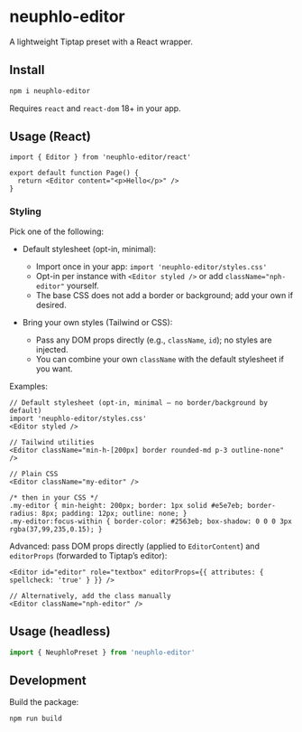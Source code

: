 # neuphlo-editor

A lightweight Tiptap preset with a React wrapper.

## Install

```bash
npm i neuphlo-editor
```

Requires `react` and `react-dom` 18+ in your app.

## Usage (React)

```tsx
import { Editor } from 'neuphlo-editor/react'

export default function Page() {
  return <Editor content="<p>Hello</p>" />
}
```

### Styling

Pick one of the following:

- Default stylesheet (opt-in, minimal):
  - Import once in your app: `import 'neuphlo-editor/styles.css'`
  - Opt-in per instance with `<Editor styled />` or add `className="nph-editor"` yourself.
  - The base CSS does not add a border or background; add your own if desired.

- Bring your own styles (Tailwind or CSS):
  - Pass any DOM props directly (e.g., `className`, `id`); no styles are injected.
  - You can combine your own `className` with the default stylesheet if you want.

Examples:

```tsx
// Default stylesheet (opt-in, minimal — no border/background by default)
import 'neuphlo-editor/styles.css'
<Editor styled />

// Tailwind utilities
<Editor className="min-h-[200px] border rounded-md p-3 outline-none" />

// Plain CSS
<Editor className="my-editor" />

/* then in your CSS */
.my-editor { min-height: 200px; border: 1px solid #e5e7eb; border-radius: 8px; padding: 12px; outline: none; }
.my-editor:focus-within { border-color: #2563eb; box-shadow: 0 0 0 3px rgba(37,99,235,0.15); }
```

Advanced: pass DOM props directly (applied to `EditorContent`) and `editorProps` (forwarded to Tiptap’s editor):

```tsx
<Editor id="editor" role="textbox" editorProps={{ attributes: { spellcheck: 'true' } }} />

// Alternatively, add the class manually
<Editor className="nph-editor" />
```

## Usage (headless)

```ts
import { NeuphloPreset } from 'neuphlo-editor'
```

## Development

Build the package:

```bash
npm run build
```
